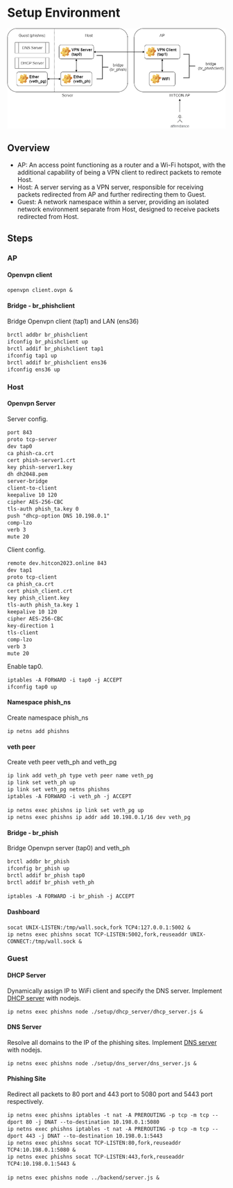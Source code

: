 # Setup Environment

![images](images/design.png)

## Overview
* AP: An access point functioning as a router and a Wi-Fi hotspot, with the additional capability of being a VPN client to redirect packets to remote Host.
* Host: A server serving as a VPN server, responsible for receiving packets redirected from AP and further redirecting them to Guest.
* Guest: A network namespace within a server, providing an isolated network environment separate from Host, designed to receive packets redirected from Host.

## Steps
### AP
#### Openvpn client
```
openvpn client.ovpn &
```

#### Bridge - br_phishclient
Bridge Openvpn client (tap1) and LAN (ens36)
```
brctl addbr br_phishclient
ifconfig br_phishclient up
brctl addif br_phishclient tap1
ifconfig tap1 up
brctl addif br_phishclient ens36
ifconfig ens36 up
```

### Host
#### Openvpn Server
Server config.
```
port 843
proto tcp-server
dev tap0
ca phish-ca.crt
cert phish-server1.crt
key phish-server1.key
dh dh2048.pem
server-bridge
client-to-client
keepalive 10 120
cipher AES-256-CBC
tls-auth phish_ta.key 0
push "dhcp-option DNS 10.198.0.1"
comp-lzo
verb 3
mute 20
```

Client config.
```
remote dev.hitcon2023.online 843
dev tap1
proto tcp-client
ca phish_ca.crt
cert phish_client.crt
key phish_client.key
tls-auth phish_ta.key 1
keepalive 10 120
cipher AES-256-CBC
key-direction 1
tls-client
comp-lzo
verb 3
mute 20
```

Enable tap0.
```
iptables -A FORWARD -i tap0 -j ACCEPT
ifconfig tap0 up
```

#### Namespace phish_ns
Create namespace phish_ns
```
ip netns add phishns
```

#### veth peer
Create veth peer veth_ph and veth_pg
```
ip link add veth_ph type veth peer name veth_pg
ip link set veth_ph up
ip link set veth_pg netns phishns
iptables -A FORWARD -i veth_ph -j ACCEPT

ip netns exec phishns ip link set veth_pg up
ip netns exec phishns ip addr add 10.198.0.1/16 dev veth_pg
```

#### Bridge - br_phish
Bridge Openvpn server (tap0) and veth_ph
```
brctl addbr br_phish
ifconfig br_phish up
brctl addif br_phish tap0
brctl addif br_phish veth_ph

iptables -A FORWARD -i br_phish -j ACCEPT
```

#### Dashboard
```
socat UNIX-LISTEN:/tmp/wall.sock,fork TCP4:127.0.0.1:5002 &
ip netns exec phishns socat TCP-LISTEN:5002,fork,reuseaddr UNIX-CONNECT:/tmp/wall.sock &
```

### Guest
#### DHCP Server
Dynamically assign IP to WiFi client and specify the DNS server. Implement [DHCP server](./dhcp_server/dhcp_server.js) with nodejs.

```
ip netns exec phishns node ./setup/dhcp_server/dhcp_server.js &
```

#### DNS Server
Resolve all domains to the IP of the phishing sites. Implement [DNS server](./dns_server/dns_server.js) with nodejs.
```
ip netns exec phishns node ./setup/dns_server/dns_server.js &
```

#### Phishing Site
Redirect all packets to 80 port and 443 port to 5080 port and 5443 port respectively.
```
ip netns exec phishns iptables -t nat -A PREROUTING -p tcp -m tcp --dport 80 -j DNAT --to-destination 10.198.0.1:5080
ip netns exec phishns iptables -t nat -A PREROUTING -p tcp -m tcp --dport 443 -j DNAT --to-destination 10.198.0.1:5443
ip netns exec phishns socat TCP-LISTEN:80,fork,reuseaddr TCP4:10.198.0.1:5080 &
ip netns exec phishns socat TCP-LISTEN:443,fork,reuseaddr TCP4:10.198.0.1:5443 &

ip netns exec phishns node ../backend/server.js &
```